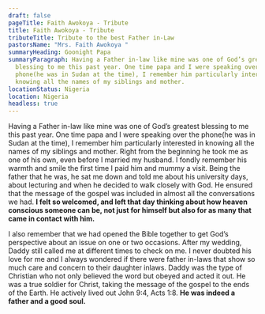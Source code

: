```yaml
---
draft: false
pageTitle: Faith Awokoya - Tribute
title: Faith Awokoya - Tribute
tributeTitle: Tribute to the best Father in-Law
pastorsName: "Mrs. Faith Awokoya "
summaryHeading: Goonight Papa
summaryParagraph: Having a Father in-law like mine was one of God’s greatest
  blessing to me this past year. One time papa and I were speaking over the
  phone(he was in Sudan at the time), I remember him particularly interested in
  knowing all the names of my siblings and mother.
locationStatus: Nigeria
location: Nigeria
headless: true
---
```

Having a Father in-law like mine was one of God’s greatest blessing to me this past year. One time papa and I were speaking over the phone(he was in Sudan at the time), I remember him particularly interested in knowing all the names of my siblings and mother. Right from the beginning he took me as one of his own, even before I married my husband. I fondly remember his warmth and smile the first time I paid him and mummy a visit. Being the father that he was, he sat me down and told me about his university days, about lecturing and when he decided to walk closely with God. He ensured that the message of the gospel was included in almost all the conversations we had. **I felt so welcomed, and left that day thinking about how heaven conscious someone can be, not just for himself but also for as many that came in contact with him.**

I also remember that we had opened the Bible together to get God’s perspective about an issue on one or two occasions. After my wedding, Daddy still called me at different times to check on me. I never doubted his love for me and I always wondered if there were father in-laws that show so much care and concern to their daughter inlaws. Daddy was the type of Christian who not only believed the word but obeyed and acted it out. He was a true soldier for Christ, taking the message of the gospel to the ends of the Earth. He actively lived out John 9:4, Acts 1:8. **He was indeed a father and a good soul.**
